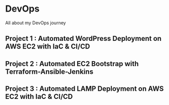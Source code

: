 # DevOps
All about my DevOps journey

## Project 1 : Automated WordPress Deployment on AWS EC2 with IaC & CI/CD
## Project 2 : Automated EC2 Bootstrap with Terraform-Ansible-Jenkins
## Project 3 : Automated LAMP Deployment on AWS EC2 with IaC & CI/CD

